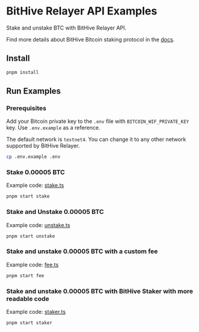 # BitHive Relayer API Examples

Stake and unstake BTC with BitHive Relayer API.

Find more details about BitHive Bitcoin staking protocol in the [docs](https://docs.bithive.fi/introduction/bitcoin-staking).

## Install

```bash
pnpm install
```

## Run Examples

### Prerequisites

Add your Bitcoin private key to the `.env` file with `BITCOIN_WIF_PRIVATE_KEY` key. Use `.env.example` as a reference.

The default network is `testnet4`. You can change it to any other network supported by BitHive Relayer.

```bash
cp .env.example .env
```

### Stake 0.00005 BTC

Example code: [stake.ts](./src/example/stake.ts)

```bash
pnpm start stake
```

### Stake and Unstake 0.00005 BTC

Example code: [unstake.ts](./src/example/unstake.ts)

```bash
pnpm start unstake
```

### Stake and unstake 0.00005 BTC with a custom fee

Example code: [fee.ts](./src/example/fee.ts)

```bash
pnpm start fee
```

### Stake and unstake 0.00005 BTC with BitHive Staker with more readable code

Example code: [staker.ts](./src/example/staker.ts)

```bash
pnpm start staker
```
